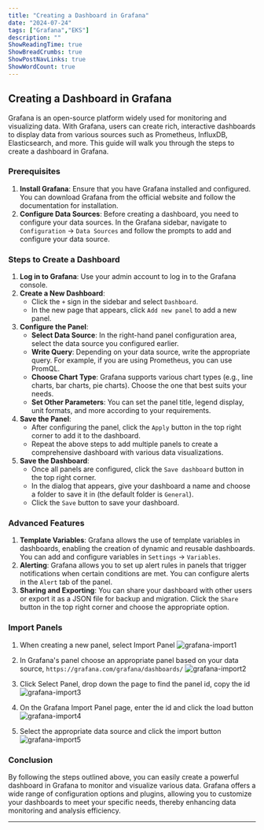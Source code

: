 ```yaml
---
title: "Creating a Dashboard in Grafana"
date: "2024-07-24"
tags: ["Grafana","EKS"]
description: ""
ShowReadingTime: true
ShowBreadCrumbs: true
ShowPostNavLinks: true
ShowWordCount: true
---
```


## Creating a Dashboard in Grafana

Grafana is an open-source platform widely used for monitoring and visualizing data. With Grafana, users can create rich, interactive dashboards to display data from various sources such as Prometheus, InfluxDB, Elasticsearch, and more. This guide will walk you through the steps to create a dashboard in Grafana.

### Prerequisites

1. **Install Grafana**: Ensure that you have Grafana installed and configured. You can download Grafana from the official website and follow the documentation for installation.
2. **Configure Data Sources**: Before creating a dashboard, you need to configure your data sources. In the Grafana sidebar, navigate to `Configuration` -> `Data Sources` and follow the prompts to add and configure your data source.

### Steps to Create a Dashboard

1. **Log in to Grafana**: Use your admin account to log in to the Grafana console.
2. **Create a New Dashboard**:
   - Click the `+` sign in the sidebar and select `Dashboard`.
   - In the new page that appears, click `Add new panel` to add a new panel.
3. **Configure the Panel**:
   - **Select Data Source**: In the right-hand panel configuration area, select the data source you configured earlier.
   - **Write Query**: Depending on your data source, write the appropriate query. For example, if you are using Prometheus, you can use PromQL.
   - **Choose Chart Type**: Grafana supports various chart types (e.g., line charts, bar charts, pie charts). Choose the one that best suits your needs.
   - **Set Other Parameters**: You can set the panel title, legend display, unit formats, and more according to your requirements.
4. **Save the Panel**:
   - After configuring the panel, click the `Apply` button in the top right corner to add it to the dashboard.
   - Repeat the above steps to add multiple panels to create a comprehensive dashboard with various data visualizations.
5. **Save the Dashboard**:
   - Once all panels are configured, click the `Save dashboard` button in the top right corner.
   - In the dialog that appears, give your dashboard a name and choose a folder to save it in (the default folder is `General`).
   - Click the `Save` button to save your dashboard.

### Advanced Features

1. **Template Variables**: Grafana allows the use of template variables in dashboards, enabling the creation of dynamic and reusable dashboards. You can add and configure variables in `Settings` -> `Variables`.
2. **Alerting**: Grafana allows you to set up alert rules in panels that trigger notifications when certain conditions are met. You can configure alerts in the `Alert` tab of the panel.
3. **Sharing and Exporting**: You can share your dashboard with other users or export it as a JSON file for backup and migration. Click the `Share` button in the top right corner and choose the appropriate option.

### Import Panels

1. When creating a new panel, select Import Panel
   ![grafana-import1](/img/grafana-import1.png)

2. In Grafana's panel choose an appropriate panel based on your data source, `https://grafana.com/grafana/dashboards/`
   ![grafana-import2](/img/grafana-import2.png)

3. Click Select Panel, drop down the page to find the panel id, copy the id
   ![grafana-import3](/img/grafana-import3.png)

4. On the Grafana Import Panel page, enter the id and click the load button
   ![grafana-import4](/img/grafana-import4.png)

5. Select the appropriate data source and click the import button
   ![grafana-import5](/img/grafana-import5.png)

### Conclusion

By following the steps outlined above, you can easily create a powerful dashboard in Grafana to monitor and visualize various data. Grafana offers a wide range of configuration options and plugins, allowing you to customize your dashboards to meet your specific needs, thereby enhancing data monitoring and analysis efficiency.

------
